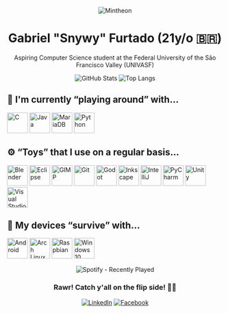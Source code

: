 <div align="center">

![Mintheon](https://github.com/gfcleao/gfcleao/assets/126573238/84a50a78-8213-4fcb-91dd-889820b83740)

# Gabriel "Snywy" Furtado (21y/o 🇧🇷)

Aspiring Computer Science student at the Federal University of the São Francisco Valley (UNIVASF)

![GitHub Stats](https://github-readme-stats.vercel.app/api?username=realsnywy&show_icons=true&theme=discord_old_blurple)
![Top Langs](https://github-readme-stats.vercel.app/api/top-langs/?username=realsnywy&layout=compact&theme=discord_old_blurple)

</div>

## 🧠 I'm currently “playing around” with...

<img src="https://cdn.jsdelivr.net/gh/devicons/devicon/icons/c/c-original.svg" alt="C" width="48"/> <img src="https://cdn.jsdelivr.net/gh/devicons/devicon/icons/java/java-original.svg" alt="Java" width="48"/> <img src="https://cdn.jsdelivr.net/gh/devicons/devicon/icons/mariadb/mariadb-original.svg" alt="MariaDB" width="48"/> <img src="https://cdn.jsdelivr.net/gh/devicons/devicon/icons/python/python-original.svg" alt="Python" width="48"/>

## ⚙ “Toys” that I use on a regular basis...

<img src="https://cdn.jsdelivr.net/gh/devicons/devicon/icons/blender/blender-original.svg" alt="Blender" width="48"/> <img src="https://cdn.jsdelivr.net/gh/devicons/devicon/icons/eclipse/eclipse-original.svg" alt="Eclipse" width="48"/> <img src="https://cdn.jsdelivr.net/gh/devicons/devicon/icons/gimp/gimp-original.svg" alt="GIMP" width="48"/> <img src="https://cdn.jsdelivr.net/gh/devicons/devicon/icons/git/git-original.svg" alt="Git" width="48"/> <img src="https://cdn.jsdelivr.net/gh/devicons/devicon/icons/godot/godot-original.svg" alt="Godot" width="48"/> <img src="https://cdn.jsdelivr.net/gh/devicons/devicon/icons/inkscape/inkscape-original.svg" alt="Inkscape" width="48"/> <img src="https://cdn.jsdelivr.net/gh/devicons/devicon/icons/intellij/intellij-original.svg" alt="IntelliJ" width="48"/> <img src="https://cdn.jsdelivr.net/gh/devicons/devicon/icons/pycharm/pycharm-original.svg" alt="PyCharm" width="48"/> <img src="https://cdn.jsdelivr.net/gh/devicons/devicon/icons/unity/unity-original.svg" alt="Unity" width="48"/> <img src="https://cdn.jsdelivr.net/gh/devicons/devicon/icons/vscode/vscode-original.svg" alt="Visual Studio Code" width="48"/>

## 💾 My devices “survive” with...
<img src="https://cdn.jsdelivr.net/gh/devicons/devicon/icons/android/android-original.svg" alt="Android" width="48"/> <img src="https://cdn.jsdelivr.net/gh/devicons/devicon/icons/archlinux/archlinux-original.svg" alt="Arch Linux" width="48"/> <img src="https://cdn.jsdelivr.net/gh/devicons/devicon/icons/raspberrypi/raspberrypi-original.svg" alt="Raspbian" width="48"/> <img src="https://cdn.jsdelivr.net/gh/devicons/devicon/icons/windows8/windows8-original.svg" alt="Windows 10" width="48"/>

<div align="center">

![Spotify - Recently Played](https://spotify-recently-played-readme.vercel.app/api?user=snyverbr&count=1&unique=false)

### Rawr! Catch y'all on the flip side! 👋🏻

[![LinkedIn](https://img.shields.io/badge/LinkedIn-0077B5?style=flat&logo=linkedin&logoColor=white)](https://www.linkedin.com/in/gfcleao/)
[![Facebook](https://img.shields.io/badge/Facebook-1877F2?style=flat&logo=facebook&logoColor=white)](https://www.facebook.com/biel.furts/)

</div>
